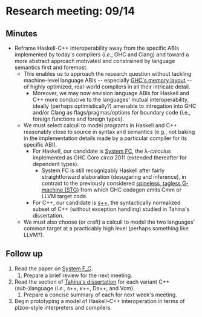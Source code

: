 # Research meeting: 09/14

## Minutes
* Reframe Haskell-C++ interoperability away from the specific ABIs implemented by today's compilers (_i.e._, GHC and Clang) and toward a more abstract approach motivated and constrained by language semantics first and foremost.
  * This enables us to approach the research question without tackling machine-level language ABIs -- especially [GHC's memory layout](https://gitlab.haskell.org/ghc/ghc/-/wikis/commentary/rts/storage/heap-objects) -- of highly optimized, real-world compilers in all their intricate detail.
    * Moreover, we may now envision language ABIs for Haskell and C++ more conducive to the languages' mutual interoperability, ideally (perhaps optimistically?) amenable to intregation into GHC and/or Clang as flags/pragmas/options for boundary code (i.e., foreign functions and foreign types).
  * We must select calculi to model programs in Haskell and C++ reasonably close to source in syntax and semantics (e.g., not baking in the implementation details made by a particular compiler for its specific ABI).
    * For Haskell, our candidate is [System FC](refs/haskell.core.pdf), the λ-calculus implemented as GHC Core _circa_ 2011 (extended thereafter for dependent types).
      * System FC is still recognizably Haskell after fairly straightforward elaboration (desugaring and inference), in contrast to the previously considered [spineless, tagless G-machine (STG)](refs/haskell.stg.pdf) from which GHC codegen emits Cmm or LLVM target code.
    * For C++, our candidate is [s++](refs/cpp.cpq.pdf), the syntactically normalized subset of C++ (without exception handling) studied in Tahina's dissertation.
  * We must also choose (or craft) a calculi to model the two languages' common target at a practicably high level (perhaps something like LLVM?).

## Follow up
1. Read the paper on [System F_𝐶](refs/haskell.core.pdf).
   1. Prepare a brief review for the next meeting.
2. Read the section of [Tahina's dissertation](refs/cpp.coq.pdf) for each variant C++ (sub-)language (_i.e._, s++, κ++, Ds++, and Vcm).
   1. Prepare a concise summary of each for next week's meeting.
3. Begin prototyping a model of Haskell-C++ interoperation in terms of plzoo-style interpreters and compilers.
